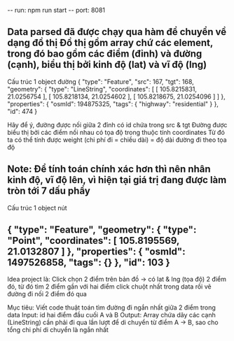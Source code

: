 -- run: npm run start
-- port: 8081

Data parsed đã được chạy qua hàm để chuyển về dạng đồ thị
Đồ thị gồm array chứ các element, trong đó bao gồm các điểm (đỉnh) và đường (cạnh), biểu thị bởi kinh độ (lat) và vĩ độ (lng)
------------------------------------------------------------------------------------------
Cấu trúc 1 object đường
{
    "type": "Feature",
    "src": 167,
    "tgt": 168,
    "geometry": {
        "type": "LineString",
        "coordinates": [
            [
                105.8215831,
                21.0256754
            ],
            [
                105.8218134,
                21.0254602
            ],
            [
                105.8218675,
                21.0254096
            ]
        ]
    },
    "properties": {
        "osmId": 194875325,
        "tags": {
            "highway": "residential"
        }
    },
    "id": 474
}

Hãy để ý, đường được nối giữa 2 đỉnh có id chứa trong src & tgt
Đường được biểu thị bởi các điểm nối nhau có tọa độ trong thuộc tính coordinates
Từ đó ta có thể tính được weight (chi phí đi = chiều dài) = độ dài đường đi theo tọa độ

Note: Để tính toán chính xác hơn thì nên nhân kinh độ, vĩ độ lên, vì hiện tại giá trị đang được làm tròn tới 7 dấu phẩy
------------------------------------------------------------------------------------------


Cấu trúc 1 object nút

{
    "type": "Feature",
    "geometry": {
        "type": "Point",
        "coordinates": [
            105.8195569,
            21.0132807
        ]
    },
    "properties": {
        "osmId": 1497526858,
        "tags": {}
    },
    "id": 103
}
------------------------------------------------------------------------------------------


Idea project là:
Click chọn 2 điểm trên bản đồ -> có lat & lng (tọa độ) 2 điểm đó, từ đó tìm 2 điểm gần với hai điểm click chuột nhất trong data rồi vẽ đường đi nối 2 điểm đó qua

Mục tiêu: Viết code thuật toán tìm đường đi ngắn nhất giữa 2 điểm trong data
Input: id hai điểm đầu cuối A và B
Output: Array chứa dãy các cạnh (LineString) cần phải đi qua lần lượt để di chuyển từ điểm A -> B, sao cho tổng chi phí di chuyển là ngắn nhất
